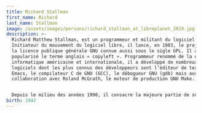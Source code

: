 ```yaml
---
title: Richard Stallman
first_name: Richard
last_name: Stallman
image: /assets/images/persons/richard_stallman_at_libreplanet_2019.jpg
description: >-
  Richard Matthew Stallman, est un programmeur et militant du logiciel libre.
  Initiateur du mouvement du logiciel libre, il lance, en 1983, le projet GNU et
  la licence publique générale GNU connue aussi sous le sigle GPL. Il a
  popularisé le terme anglais « copyleft ». Programmeur renommé de la communauté
  informatique américaine et internationale, il a développé de nombreux
  logiciels dont les plus connus des développeurs sont l’éditeur de texte GNU
  Emacs, le compilateur C de GNU (GCC), le débogueur GNU (gdb) mais aussi, en
  collaboration avec Roland McGrath, le moteur de production GNU Make.


  Depuis le milieu des années 1990, il consacre la majeure partie de son temps à la promotion des logiciels libres auprès de divers publics un peu partout dans le monde. Depuis quelques années, il fait campagne contre les brevets logiciels et la gestion des droits numériques (DRM)1. Le temps qu’il alloue encore à la programmation est consacré à GNU Emacs, bien qu’il ne soit plus le mainteneur principal depuis février 2008. Il gagne sa vie en partie avec les cachets de conférencier qu’on lui donne à l’occasion ou des prix qu’on lui remet. 
birth: 1942
---
```


